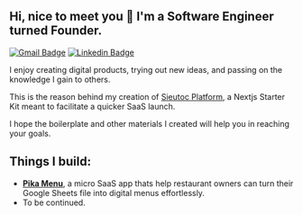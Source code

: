 ## Hi, nice to meet you 👋 I'm a Software Engineer turned Founder.
  
[![Gmail Badge](https://img.shields.io/badge/-sang@dang.to-c14438?style=flat&logo=Gmail&logoColor=white&link=mailto:sang@dang.to)](mailto:sang@dang.to) 
[![Linkedin Badge](https://img.shields.io/badge/-sangdth-0072b1?style=flat&logo=Linkedin&logoColor=white&link=https://www.linkedin.com/in/sangdth/)](https://www.linkedin.com/in/sangdth/)

I enjoy creating digital products, trying out new ideas, and passing on the knowledge I gain to others.

This is the reason behind my creation of [Sieutoc Platform](https://github.com/websitesieutoc/platform), a Nextjs Starter Kit meant to facilitate a quicker SaaS launch.

I hope the boilerplate and other materials I created will help you in reaching your goals.

## Things I build:

- [**Pika Menu**](https://pika.menu/), a micro SaaS app thats help restaurant owners can turn their Google Sheets file into digital menus effortlessly.
- To be continued.
